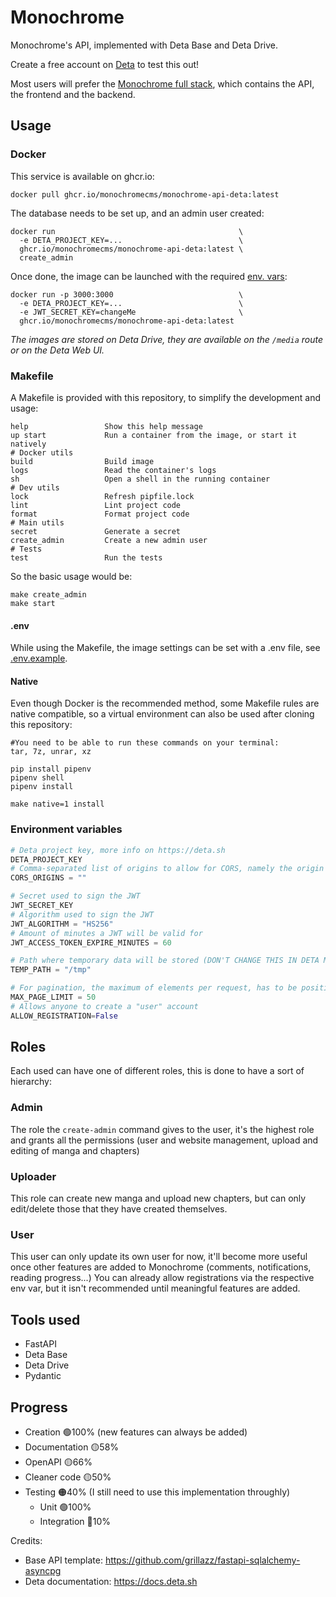 # Monochrome
Monochrome's API, implemented with Deta Base and Deta Drive.

Create a free account on [Deta](https://deta.sh) to test this out!

Most users will prefer the [Monochrome full stack](https://github.com/MonochromeCMS/Monochrome), which contains the API, the frontend and the backend.

## Usage
### Docker
This service is available on ghcr.io:
```shell
docker pull ghcr.io/monochromecms/monochrome-api-deta:latest
```
The database needs to be set up, and an admin user created:
```shell
docker run                                         \
  -e DETA_PROJECT_KEY=...                          \
  ghcr.io/monochromecms/monochrome-api-deta:latest \
  create_admin
```
Once done, the image can be launched with the required [env. vars](#environment-variables):
```shell
docker run -p 3000:3000                            \
  -e DETA_PROJECT_KEY=...                          \
  -e JWT_SECRET_KEY=changeMe                       \
  ghcr.io/monochromecms/monochrome-api-deta:latest
```
*The images are stored on Deta Drive, they are available on the `/media` route or on the Deta Web UI.*
### Makefile
A Makefile is provided with this repository, to simplify the development and usage:
```
help                 Show this help message
up start             Run a container from the image, or start it natively
# Docker utils
build                Build image
logs                 Read the container's logs
sh                   Open a shell in the running container
# Dev utils
lock                 Refresh pipfile.lock
lint                 Lint project code
format               Format project code
# Main utils
secret               Generate a secret
create_admin         Create a new admin user
# Tests
test                 Run the tests
```
So the basic usage would be:
```shell
make create_admin
make start
```
#### .env
While using the Makefile, the image settings can be set with a .env file, see [.env.example](.env.example).
#### Native
Even though Docker is the recommended method, some Makefile rules are native compatible, so
a virtual environment can also be used after cloning this repository:
```shell
#You need to be able to run these commands on your terminal:
tar, 7z, unrar, xz
```
```shell
pip install pipenv
pipenv shell
pipenv install

make native=1 install
```

### Environment variables
```python
# Deta project key, more info on https://deta.sh
DETA_PROJECT_KEY
# Comma-separated list of origins to allow for CORS, namely the origin of your frontend
CORS_ORIGINS = ""

# Secret used to sign the JWT
JWT_SECRET_KEY
# Algorithm used to sign the JWT
JWT_ALGORITHM = "HS256"
# Amount of minutes a JWT will be valid for
JWT_ACCESS_TOKEN_EXPIRE_MINUTES = 60

# Path where temporary data will be stored (DON'T CHANGE THIS IN DETA MICROS)
TEMP_PATH = "/tmp"

# For pagination, the maximum of elements per request, has to be positive
MAX_PAGE_LIMIT = 50
# Allows anyone to create a "user" account
ALLOW_REGISTRATION=False
```

## Roles
Each used can have one of different roles, this is done to have a sort of hierarchy:
### Admin
The role the `create-admin` command gives to the user,
it's the highest role and grants all the permissions (user and website management, upload and editing of manga and chapters)
### Uploader
This role can create new manga and upload new chapters, but can only edit/delete those
that they have created themselves.
### User
This user can only update its own user for now, it'll become more useful once other features are added to Monochrome
(comments, notifications, reading progress...)
You can already allow registrations via the respective env var, but it isn't recommended until meaningful features are added.

## Tools used
* FastAPI
* Deta Base
* Deta Drive
* Pydantic

## Progress
* Creation 🟢100% (new features can always be added)
* Documentation 🟡58%
* OpenAPI 🟡66%
* Cleaner code 🟡50%
* Testing 🟠40% (I still need to use this implementation throughly)
  * Unit 🟢100%
  * Integration 🔴10%
  
Credits:
* Base API template: https://github.com/grillazz/fastapi-sqlalchemy-asyncpg
* Deta documentation: https://docs.deta.sh